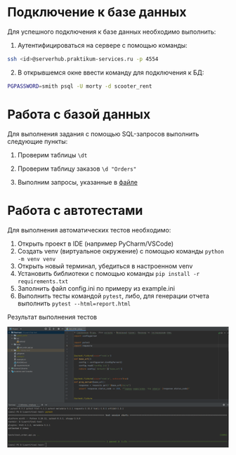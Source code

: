 



# Подключение к базе данных

Для успешного подключения к базе данных необходимо выполнить:

1. Аутентифицироваться на сервере с помощью команды:

```bash
ssh <id>@serverhub.praktikum-services.ru -p 4554
```

2. В открывшемся окне ввести команду для подключения к БД:

```bash
PGPASSWORD=smith psql -U morty -d scooter_rent
```


# Работа с базой данных

Для выполнения задания с помощью SQL-запросов выполнить следующие пункты:

1. Проверим таблицы `\dt`

2. Проверим таблицу заказов `\d "Orders"`

3. Выполним запросы, указанные в [файле](./sql/task.sql)


# Работа с автотестами

Для выполнения автоматических тестов необходимо:

1. Открыть проект в IDE (например PyCharm/VSCode)
2. Создать venv (виртуальное окружение) с помощью команды `python -m venv venv`
3. Открыть новый терминал, убедиться в настроенном venv
4. Установить библиотеки с помощью команды `pip install -r requirements.txt`
5. Заполнить файл config.ini по примеру из example.ini
6. Выполнить тесты командой `pytest`, либо, для генерации отчета выполнить `pytest --html=report.html`

Результат выполнения тестов

![img.png](img.png)
